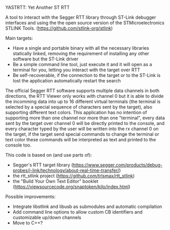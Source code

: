 YASTRTT: Yet Another ST RTT

A tool to interact with the Segger RTT library through ST-Link debugger interfaces and using the the open source version of the STMicroelectronics STLINK Tools.
(https://github.com/stlink-org/stlink)

Main targets:
 - Have a single and portable binary with all the necessary libraries statically linked, removing the requirement of installing any other software but the ST-Link driver
 - Be a simple command line tool, just execute it and it will open as a terminal for you, letting you interact with the target over RTT
 - Be self-recoverable, if the connection to the target or to the ST-Link is lost the application automatically restart the search 
  
 
The official Segger RTT software supports multiple data channels in both directions, the RTT Viewer only works with channel 0 but it is able to divide the incomming data into up to 16 different virtual terminals (the terminal is selected by a special sequence of characters sent by the target), also supporting different text colors.
This application has no intention of supporting more than one channel nor more than one "terminal", every data sent by the target over channel 0 will be directly printed to the console, and every character typed by the user will be written into the rx channel 0 on the target, if the target send special commands to change the terminal or text color these commands will be interpreted as text and printed to the console too.

This code is based on (and use parts of):
 - Segger's RTT target library (https://www.segger.com/products/debug-probes/j-link/technology/about-real-time-transfer/)
 - the rtt_stlink project (https://github.com/trlsmax/rtt_stlink)
 - the "Build Your Own Text Editor" booklet (https://viewsourcecode.org/snaptoken/kilo/index.html)


Possible improvements:
 - Integrate libstlink and libusb as submodules and automatic compilation
 - Add command line options to allow custom CB identifiers and customizable up/down channels 
 - Move to C++?